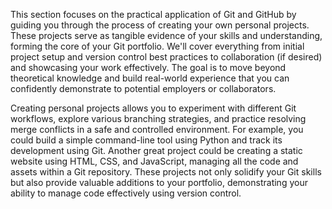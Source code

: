 This section focuses on the practical application of Git and GitHub by guiding you through the process of creating your own personal projects. These projects serve as tangible evidence of your skills and understanding, forming the core of your Git portfolio. We'll cover everything from initial project setup and version control best practices to collaboration (if desired) and showcasing your work effectively. The goal is to move beyond theoretical knowledge and build real-world experience that you can confidently demonstrate to potential employers or collaborators.

Creating personal projects allows you to experiment with different Git workflows, explore various branching strategies, and practice resolving merge conflicts in a safe and controlled environment. For example, you could build a simple command-line tool using Python and track its development using Git. Another great project could be creating a static website using HTML, CSS, and JavaScript, managing all the code and assets within a Git repository. These projects not only solidify your Git skills but also provide valuable additions to your portfolio, demonstrating your ability to manage code effectively using version control.